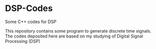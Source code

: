 DSP-Codes
=========

Some C++ codes for DSP

This repository contains some program to generate discrete time signals. The codes deposited here are based on my studying of Digital 
Signal Processing (DSP)
